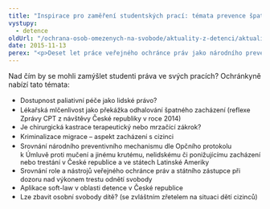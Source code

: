 ```yaml
---
title: "Inspirace pro zaměření studentských prací: témata prevence špatného zacházení"
vystupy:
  - detence
oldUrl: "/ochrana-osob-omezenych-na-svobode/aktuality-z-detenci/aktuality-z-detenci-2015/inspirace-pro-zamereni-studentskych-praci-temata-prevence-spatneho-zachazeni/"
date: 2015-11-13
perex: "<p>Deset let práce veřejného ochránce práv jako národního preventivního mechanismu, tedy 10 let práce na poli prevence špatného zacházení přináší poznatky o úspěších České republiky, ale také o přetrvávajících výzvách a problémech k řešení.</p>"
---
```


<!-- imported from the old website -->

<p>Nad čím by se mohli zamýšlet studenti práva ve svých pracích? Ochránkyně nabízí tato témata:</p> <p></p><ul><li><span style="line-height: 17.92px; font-size: 12.8px;">Dostupnost paliativní péče jako lidské právo?</span></li><li><span style="line-height: 17.92px; font-size: 12.8px;">Lékařská mlčenlivost jako překážka odhalování špatného zacházení (reflexe Zprávy CPT z návštěvy České republiky v roce 2014)</span></li><li><span style="line-height: 17.92px; font-size: 12.8px;">Je chirurgická kastrace terapeutický nebo mrzačící zákrok?</span></li><li><span style="line-height: 17.92px; font-size: 12.8px;">Kriminalizace migrace – aspekt zacházení s cizinci</span></li><li><span style="line-height: 17.92px; font-size: 12.8px;">Srovnání národního preventivního mechanismu dle Opčního protokolu k Úmluvě proti mučení a jinému krutému, nelidskému či ponižujícímu zacházení nebo trestání v České republice a ve státech Latinské Ameriky</span></li><li><span style="line-height: 17.92px; font-size: 12.8px;">Srovnání role a nástrojů veřejného ochránce práv a státního zástupce při dozoru nad výkonem trestu odnětí svobody</span></li><li><span style="line-height: 17.92px; font-size: 12.8px;">Aplikace soft-law v oblasti detence v České republice</span></li><li><span style="font-size: 12.8px;">Lze zbavit osobní svobody dítě? (se zvláštním zřetelem na situaci dětí cizinců)</span></li></ul>
